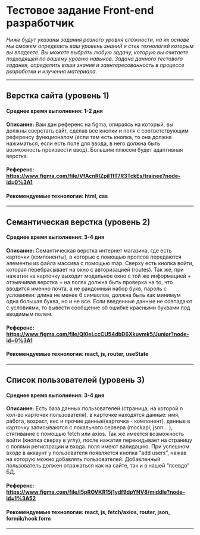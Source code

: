 # Тестовое задание Front-end разработчик
*Ниже будут указаны задания разного уровня сложности, на их основе мы сможем определить ваш уровень знаний и стек технологий которым вы владеете. Вы можете выбрать любую задачу, которую вы считаете подходящей по вашему уровню навыков. Задача данного тестового задания, определить ваши знания и заинтересованность в процессе разработки и изучения материала.*
___
## Верстка сайта (уровень 1)
#### **Среднее время выполнения:** 1-2 дня
**Описание:** Вам дан референс на figma, опираясь на который, вы должны сверстать сайт, сделав все кнопки и поля с соответствующим референсу функционалом (если там есть кнопка, то она должна нажиматься, если есть поле для ввода, в него должна быть возможность произвести ввод). Большим плюсом будет адаптивная верстка.

#### **Референс:** https://www.figma.com/file/VfAcnRlZpiITtT7R3TckEs/trainee?node-id=0%3A1
#### **Рекомендуемые технологии:** html, css
___
## Семантическая верстка (уровень 2)
#### **Среднее время выполнения:** 3-4 дня
**Описание:** Семантическая верстка интернет магазина, где есть карточки (компоненты), в которые с помощью пропсов передаются элементы из файла массива с помощью map. Сверху есть кнопка войти, которая перебрасывает на окно с авторизацией (routes). Так же, при нажатии на карточку выходит модальное окно с той же информацией + отзывчивая верстка + на полях должна быть проверка на то, что вводится именно почта, а не рандомный набор букв, пароль с условиями: длина не менее 6 символов, должна быть как минимум одна большая буква, но и не все. Если введенные данные не совпадают с условиями, то вывести сообщение об ошибке красными буквами под вводимым полем.

#### **Референс:** https://www.figma.com/file/QI0eLccCU54dbD6Xkuvmk5/Junior?node-id=0%3A1
#### **Рекомендуемые технологии:** react, js, router, useState
___
## Список пользователей (уровень 3)
#### **Среднее время выполнения:** 3-4 дня
**Описание:** Есть база данных пользователей (страница, на которой n кол-во карточек пользователя). в карточке находятся данные: имя, работа, возраст, вес и прочие данные(карточка - компонент). данные в карточку записываются с локального сервера (mockapi, json… ), стягивание с помощью fetch или axios. Так же имеется возможность войти (кнопка сверху в углу), после нажатия перекидывает на страницу с полями регистрации и входа. поля имеют валидацию. При успешном входе в аккаунт у  пользователя появляется кнопка  “add users”, нажав на которую можно добавлять пользователей. Добавленный пользователь должен отражаться как на сайте, так и в нашей “псевдо” БД.


#### **Референс:** https://www.figma.com/file/l5pROVKR15j1ydf9dpYNV8/middle?node-id=1%3A52
#### **Рекомендуемые технологии:** react, js, fetch/axios, router, json, formik/hook form
___
